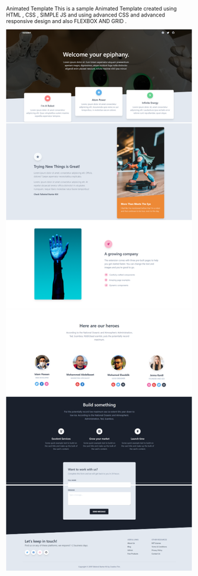 Animated Template
This is a sample Animated Template created using HTML , CSS , SIMPLE JS and using advanced CSS and advanced responsive design and also FLEXBOX AND GRID .

![screenshot](https://github.com/islamhassan1/Animated-Template/blob/master/images/Screen%20Shot1.png)
![screenshot](https://github.com/islamhassan1/Animated-Template/blob/master/images/Screen%20Shot2.png)
![screenshot](https://github.com/islamhassan1/Animated-Template/blob/master/images/Screen%20Shot3.png)
![screenshot](https://github.com/islamhassan1/Animated-Template/blob/master/images/Screen%20Shot4.png)
![screenshot](https://github.com/islamhassan1/Animated-Template/blob/master/images/Screen%20Shot5.png)
![screenshot](https://github.com/islamhassan1/Animated-Template/blob/master/images/Screen%20Shot6.png)